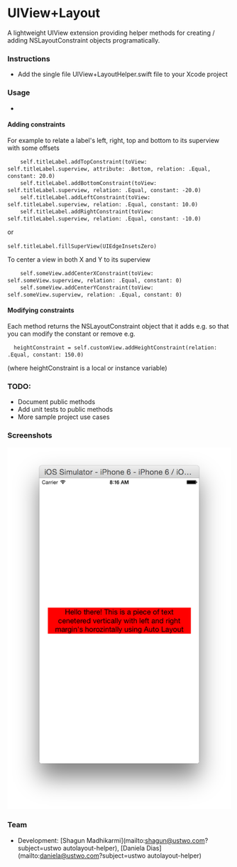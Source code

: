 UIView+Layout
=======================

A lightweight UIView extension providing helper methods for creating / adding NSLayoutConstraint objects programatically.

### Instructions
- Add the single file UIView+LayoutHelper.swift file to your Xcode project

### Usage
- 
#### Adding constraints

For example to relate a label's left, right, top and bottom to its superview with some offsets

        self.titleLabel.addTopConstraint(toView: self.titleLabel.superview, attribute: .Bottom, relation: .Equal, constant: 20.0)
        self.titleLabel.addBottomConstraint(toView: self.titleLabel.superview, relation: .Equal, constant: -20.0)
        self.titleLabel.addLeftConstraint(toView: self.titleLabel.superview, relation: .Equal, constant: 10.0)
        self.titleLabel.addRightConstraint(toView: self.titleLabel.superview, relation: .Equal, constant: -10.0)

or 

<code>self.titleLabel.fillSuperView(UIEdgeInsetsZero)</code>

To center a view in both X and Y to its superview

        self.someView.addCenterXConstraint(toView: self.someView.superview, relation: .Equal, constant: 0)
        self.someView.addCenterYConstraint(toView: self.someView.superview, relation: .Equal, constant: 0)

#### Modifying constraints

Each method returns the NSLayoutConstraint object that it adds e.g. so that you can modify the constant or remove  e.g. 

      heightConstraint = self.customView.addHeightConstraint(relation: .Equal, constant: 150.0)

(where heightConstraint is a local or instance variable)

### TODO:
- Document public methods
- Add unit tests to public methods
- More sample project use cases

### Screenshots

![Alt text](screen1.png "Optional title")

### Team
* Development: [Shagun Madhikarmi](mailto:shagun@ustwo.com?subject=ustwo autolayout-helper), [Daniela Dias](mailto:daniela@ustwo.com?subject=ustwo autolayout-helper)

